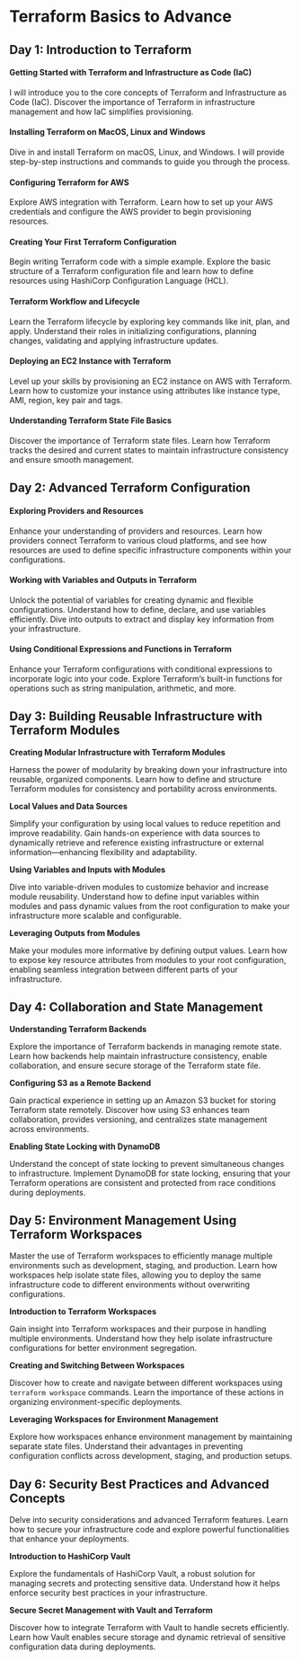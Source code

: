 # Terraform Basics to Advance

## Day 1: Introduction to Terraform

#### Getting Started with Terraform and Infrastructure as Code (IaC)

I will introduce you to the core concepts of Terraform and Infrastructure as Code (IaC). Discover the importance of Terraform in infrastructure management and how IaC simplifies provisioning.

#### Installing Terraform on MacOS, Linux and Windows

Dive in and install Terraform on macOS, Linux, and Windows. I will provide step-by-step instructions and commands to guide you through the process.

#### Configuring Terraform for AWS

Explore AWS integration with Terraform. Learn how to set up your AWS credentials and configure the AWS provider to begin provisioning resources.

#### Creating Your First Terraform Configuration

Begin writing Terraform code with a simple example. Explore the basic structure of a Terraform configuration file and learn how to define resources using HashiCorp Configuration Language (HCL).

#### Terraform Workflow and Lifecycle

Learn the Terraform lifecycle by exploring key commands like init, plan, and apply. Understand their roles in initializing configurations, planning changes, validating and applying infrastructure updates.

#### Deploying an EC2 Instance with Terraform

Level up your skills by provisioning an EC2 instance on AWS with Terraform. Learn how to customize your instance using attributes like instance type, AMI, region, key pair and tags.

#### Understanding Terraform State File Basics

Discover the importance of Terraform state files. Learn how Terraform tracks the desired and current states to maintain infrastructure consistency and ensure smooth management.

## Day 2: Advanced Terraform Configuration

#### Exploring Providers and Resources

Enhance your understanding of providers and resources. Learn how providers connect Terraform to various cloud platforms, and see how resources are used to define specific infrastructure components within your configurations.

#### Working with Variables and Outputs in Terraform

Unlock the potential of variables for creating dynamic and flexible configurations. Understand how to define, declare, and use variables efficiently. Dive into outputs to extract and display key information from your infrastructure.

#### Using Conditional Expressions and Functions in Terraform

Enhance your Terraform configurations with conditional expressions to incorporate logic into your code. Explore Terraform’s built-in functions for operations such as string manipulation, arithmetic, and more.

## Day 3: Building Reusable Infrastructure with Terraform Modules

**Creating Modular Infrastructure with Terraform Modules**

Harness the power of modularity by breaking down your infrastructure into reusable, organized components. Learn how to define and structure Terraform modules for consistency and portability across environments.

**Local Values and Data Sources**

Simplify your configuration by using local values to reduce repetition and improve readability. Gain hands-on experience with data sources to dynamically retrieve and reference existing infrastructure or external information—enhancing flexibility and adaptability.

**Using Variables and Inputs with Modules**

Dive into variable-driven modules to customize behavior and increase module reusability. Understand how to define input variables within modules and pass dynamic values from the root configuration to make your infrastructure more scalable and configurable.

**Leveraging Outputs from Modules**

Make your modules more informative by defining output values. Learn how to expose key resource attributes from modules to your root configuration, enabling seamless integration between different parts of your infrastructure.


## Day 4: Collaboration and State Management

**Understanding Terraform Backends**

Explore the importance of Terraform backends in managing remote state. Learn how backends help maintain infrastructure consistency, enable collaboration, and ensure secure storage of the Terraform state file.

**Configuring S3 as a Remote Backend**

Gain practical experience in setting up an Amazon S3 bucket for storing Terraform state remotely. Discover how using S3 enhances team collaboration, provides versioning, and centralizes state management across environments.

**Enabling State Locking with DynamoDB**

Understand the concept of state locking to prevent simultaneous changes to infrastructure. Implement DynamoDB for state locking, ensuring that your Terraform operations are consistent and protected from race conditions during deployments.

## Day 5: Environment Management Using Terraform Workspaces

Master the use of Terraform workspaces to efficiently manage multiple environments such as development, staging, and production. Learn how workspaces help isolate state files, allowing you to deploy the same infrastructure code to different environments without overwriting configurations.

**Introduction to Terraform Workspaces**

Gain insight into Terraform workspaces and their purpose in handling multiple environments. Understand how they help isolate infrastructure configurations for better environment segregation.

**Creating and Switching Between Workspaces**

Discover how to create and navigate between different workspaces using ```terraform workspace``` commands. Learn the importance of these actions in organizing environment-specific deployments.

**Leveraging Workspaces for Environment Management**

Explore how workspaces enhance environment management by maintaining separate state files. Understand their advantages in preventing configuration conflicts across development, staging, and production setups.

## Day 6: Security Best Practices and Advanced Concepts

Delve into security considerations and advanced Terraform features. Learn how to secure your infrastructure code and explore powerful functionalities that enhance your deployments.

**Introduction to HashiCorp Vault**

Explore the fundamentals of HashiCorp Vault, a robust solution for managing secrets and protecting sensitive data. Understand how it helps enforce security best practices in your infrastructure.

**Secure Secret Management with Vault and Terraform**

Discover how to integrate Terraform with Vault to handle secrets efficiently. Learn how Vault enables secure storage and dynamic retrieval of sensitive configuration data during deployments.


